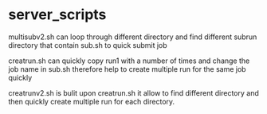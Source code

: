 # server_scripts

multisubv2.sh can loop through different directory and find different subrun directory that contain sub.sh to quick submit job

creatrun.sh can quickly copy run1 with a number of times and change the job name in sub.sh therefore help to create multiple run for the same job quickly

creatrunv2.sh is bulit upon creatrun.sh it allow to find different directory and then quickly create multiple run for each directory.

